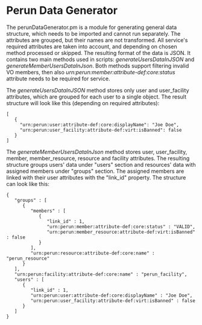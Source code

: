 # Perun Data Generator
The perunDataGenerator.pm is a module for generating general data structure, which needs to be imported and cannot run
separately. The attributes are grouped, but
their names are not transformed. All service's required attributes are taken into account, and depending on chosen
method processed or skipped. The resulting format of the data is JSON. It contains two main methods used in scripts:
_generateUsersDataInJSON_ and _generateMemberUsersDataInJson_. Both methods support filtering invalid VO members, then
also _urn:perun:member:attribute-def:core:status_ attribute needs to be required for service.

The _generateUsersDataInJSON_ method stores only user and user_facility attributes, which are grouped for each user
to a single object. The result structure will look like this (depending on required attributes):
```
[
   {
     "urn:perun:user:attribute-def:core:displayName": "Joe Doe",
     "urn:perun:user_facility:attribute-def:virt:isBanned": false
   }
]
```

The _generateMemberUsersDataInJson_ method stores user, user_facility, member, member_resource, resource
and facility attributes. The resulting structure groups users' data under "users" section and resources' data 
with assigned members under "groups" section. The assigned members are linked with their user attributes with the
"link_id" property. The structure can look like this:
```
{
   "groups" : [
      {
         "members" : [
            {
               "link_id" : 1,
               "urn:perun:member:attribute-def:core:status" : "VALID",
               "urn:perun:member_resource:attribute-def:virt:isBanned" : false
            }
         ],
         "urn:perun:resource:attribute-def:core:name" : "perun_resource"
      }
   ],
   "urn:perun:facility:attribute-def:core:name" : "perun_facility",
   "users" : [
      {
         "link_id" : 1,
         "urn:perun:user:attribute-def:core:displayName" : "Joe Doe",
         "urn:perun:user_facility:attribute-def:virt:isBanned" : false
      }
   ]
}

```
